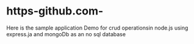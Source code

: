 # https-github.com-
Here is the sample application Demo for crud operationsin node.js using express.ja and mongoDb as an no sql database
